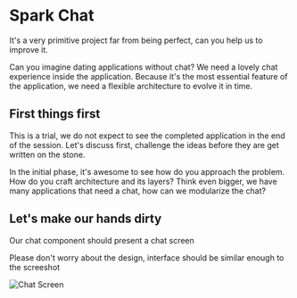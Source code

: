 # Spark Chat

It's a very primitive project far from being perfect, can you help us to improve it.

Can you imagine dating applications without chat? We need a lovely chat experience inside the application. Because it's the most essential feature of the application, we need a flexible architecture to evolve it in time.

## First things first

This is a trial, we do not expect to see the completed application in the end of the session. Let's discuss first, challenge the ideas before they are get written on the stone.

In the initial phase, it's awesome to see how do you approach the problem. How do you craft architecture and its layers? Think even bigger, we have many applications that need a chat, how can we modularize the chat?

## Let's make our hands dirty

Our chat component should present a chat screen

Please don't worry about the design, interface should be similar enough to the screeshot

![Chat Screen](ChatScreen.png "Chat Screen")
